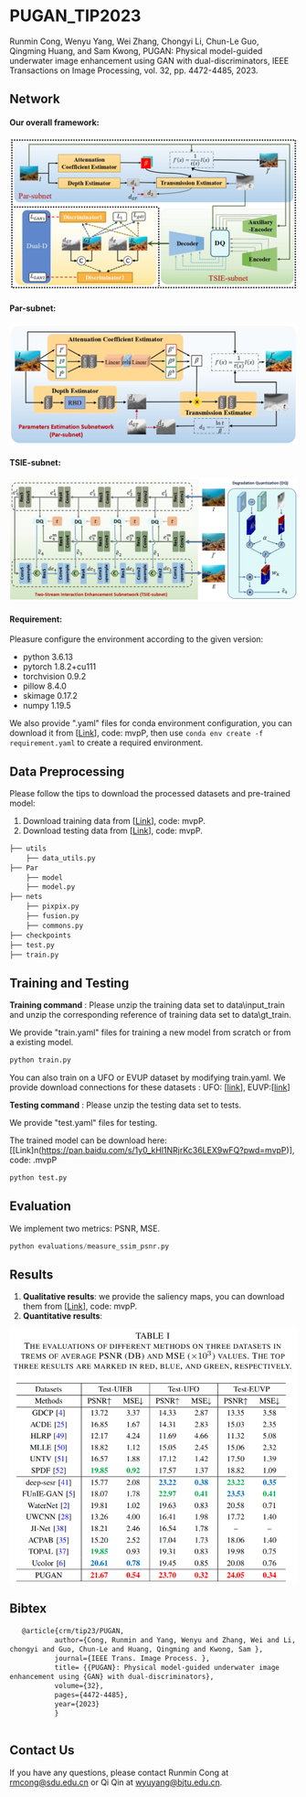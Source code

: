 # PUGAN_TIP2023

Runmin Cong, Wenyu Yang, Wei Zhang, Chongyi Li, Chun-Le Guo, Qingming Huang, and Sam Kwong, PUGAN: Physical model-guided underwater image enhancement using GAN with dual-discriminators, IEEE Transactions on Image Processing, vol. 32, pp. 4472-4485, 2023.

## Network

#### Our overall framework:

![image](figures/overall.jpg)

#### Par-subnet:

![image](figures/Par-subnet.jpg)

#### TSIE-subnet:

![image](figures/TSIE-subnet.jpg)

#### Requirement:

Pleasure configure the environment according to the given version:

- python 3.6.13
- pytorch 1.8.2+cu111
- torchvision 0.9.2
- pillow 8.4.0
- skimage 0.17.2
- numpy 1.19.5

We also provide ".yaml" files for conda environment configuration, you can download it from [[Link](https://pan.baidu.com/s/1Yayar1TMqjqRlyUrxTfoew?pwd=mvpP)], code: mvpP, then  use `conda env create -f requirement.yaml` to create a required environment.

## Data Preprocessing

 Please follow the tips to download the processed datasets and pre-trained model:

  1. Download training data  from [[Link](https://pan.baidu.com/s/11PGupIgdfN506AYC6jK1ew?pwd=mvpP)], code: mvpP. 
 2. Download testing data from [[Link](https://pan.baidu.com/s/1kNTtddujLjv6KU6BPyUFYA?pwd=mvpP)], code: mvpP.


```python
├── utils
    ├── data_utils.py
├── Par
    ├── model
    ├── model.py
├── nets
    ├── pixpix.py
    ├── fusion.py
    ├── commons.py
├── checkpoints
├── test.py
├── train.py
```


## Training and Testing

**Training command** :
Please unzip the training data set to data\input_train and unzip the corresponding reference of training data set to data\gt_train. 

We provide "train.yaml" files for training a new model from scratch or from a existing model.

```python
python train.py
```

You can also train on a UFO or EVUP dataset by modifying train.yaml. We provide download connections for these datasets : UFO: [[link](https://irvlab.cs.umn.edu/resources/ufo-120-dataset)], EUVP:[[link](http://irvlab.cs.umn.edu/resources/euvp-dataset)]

**Testing command** :
Please unzip the testing data set to tests. 

We provide "test.yaml" files for testing.

The trained model can be download here: [[Link]n(https://pan.baidu.com/s/1y0_kHl1NRjrKc36LEX9wFQ?pwd=mvpP)], code: .mvpP

```python
python test.py
```

## Evaluation

We implement  two metrics: PSNR, MSE.

```python
python evaluations/measure_ssim_psnr.py
```

## Results

1. **Qualitative results**: we provide the saliency maps, you can download them from [[Link](https://pan.baidu.com/s/12hskOHReUg27UbHNlMbh_A?pwd=mvpP)], code: mvpP.
2. **Quantitative results**: 

![image](figures/result.png)

## Bibtex

```
   @article{crm/tip23/PUGAN,
           author={Cong, Runmin and Yang, Wenyu and Zhang, Wei and Li, chongyi and Guo, Chun-Le and Huang, Qingming and Kwong, Sam },
           journal={IEEE Trans. Image Process. },
           title= {{PUGAN}: Physical model-guided underwater image enhancement using {GAN} with dual-discriminators},
           volume={32},
           pages={4472-4485},
           year={2023}
           }
  
```

## Contact Us

If you have any questions, please contact Runmin Cong at [rmcong@sdu.edu.cn](mailto:rmcong@sdu.edu.cn) or Qi Qin at [wyuyang@bjtu.edu.cn](mailto:wyuyang@bjtu.edu.cn).
